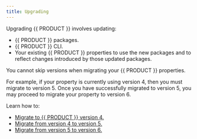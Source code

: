```yaml
---
title: Upgrading
---
```


Upgrading {{ PRODUCT }} involves updating:
-   {{ PRODUCT }} packages.
-   {{ PRODUCT }} CLI.
-   Your existing {{ PRODUCT }} properties to use the new packages and to reflect changes introduced by those updated packages.

<Callout type="important">

  You cannot skip versions when migrating your {{ PRODUCT }} properties. 

  For example, if your property is currently using version 4, then you must migrate to version 5. Once you have successfully  migrated to version 5, you may proceed to migrate your property to version 6.

</Callout>

Learn how to:
-   [Migrate to {{ PRODUCT }} version 4.](/guides/upgrading/layer0_migration)
-   [Migrate from version 4 to version 5.](/guides/upgrading/v5_migration)
-   [Migrate from version 5 to version 6.](/guides/upgrading/v6_migration)


